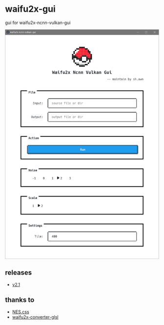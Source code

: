 # waifu2x-gui
gui for waifu2x-ncnn-vulkan-gui 

![avatar](https://github.com/RyougiNevermore/waifu2x-glsl-gui/raw/master/samplev2.PNG)

## releases

* [v2.1](https://github.com/RyougiNevermore/waifu2x-glsl-gui/releases/tag/v2.1)

## thanks to 
* [NES.css](https://github.com/nostalgic-css/NES.css)
* [waifu2x-converter-glsl](https://github.com/ueshita/waifu2x-converter-glsl)

